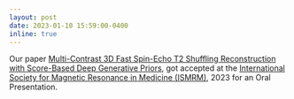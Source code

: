```yaml
---
layout: post
date: 2023-01-10 15:59:00-0400
inline: true
---
```


Our paper [Multi-Contrast 3D Fast Spin-Echo T2 Shuffling Reconstruction with Score-Based Deep Generative Priors](https://asad-aali.github.io/assets/html/ismrm23/t2-score), got accepted at the [International Society for Magnetic Resonance in Medicine (ISMRM)](https://www.ismrm.org/), 2023 for an Oral Presentation.
